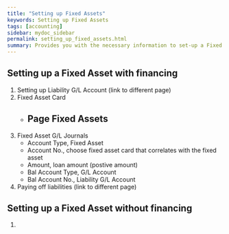 ```yaml
---
title: "Setting up Fixed Assets"
keywords: Setting up Fixed Assets
tags: [accounting]
sidebar: mydoc_sidebar
permalink: setting_up_fixed_assets.html
summary: Provides you with the necessary information to set-up a Fixed Asset to represent on our books.
---
```


## Setting up a Fixed Asset with financing

1. Setting up Liability G/L Account (link to different page)
2. Fixed Asset Card
    - Page Fixed Assets
        - 
3. Fixed Asset G/L Journals
    - Account Type, Fixed Asset
    - Account No., choose fixed asset card that correlates with the fixed asset
    - Amount, loan amount (postive amount)
    - Bal Account Type, G/L Account
    - Bal Account No., Liability G/L Account
4. Paying off liabilities (link to different page)

## Setting up a Fixed Asset without financing

1. 